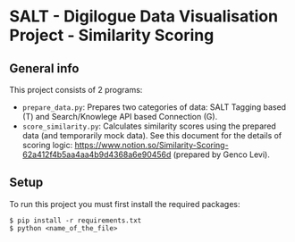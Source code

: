
# SALT - Digilogue Data Visualisation Project - Similarity Scoring

## General info

This project consists of 2 programs:
* `prepare_data.py`: Prepares two categories of data: SALT Tagging based (T) and Search/Knowlege API based Connection (G).
* `score_similarity.py`: Calculates similarity scores using the prepared data (and temporarily mock data). See this document for the details of scoring logic: https://www.notion.so/Similarity-Scoring-62a412f4b5aa4aa4b9d4368a6e90456d (prepared by Genco Levi).

## Setup
To run this project you must first install the required packages:

```
$ pip install -r requirements.txt
$ python <name_of_the_file>
```
